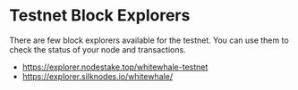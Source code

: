# Testnet Block Explorers

There are few block explorers available for the testnet. You can use them to check the status of your node and transactions.

- https://explorer.nodestake.top/whitewhale-testnet
- https://explorer.silknodes.io/whitewhale/
